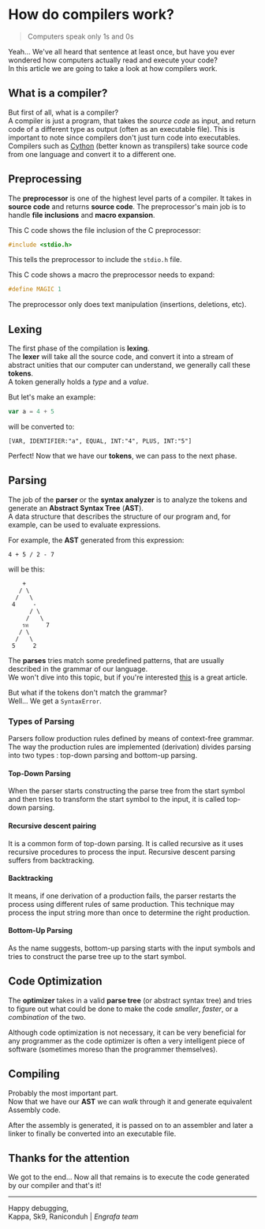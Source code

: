 # How do compilers work?

> Computers speak only 1s and 0s

Yeah... We've all heard that sentence at least once, but have you ever wondered how computers actually read and execute your code?<br>
In this article we are going to take a look at how compilers work.

## What is a compiler?

But first of all, what is a compiler?<br>
A compiler is just a program, that takes the *source code* as input, and return code of a different type as output (often as an executable file). This is important to note since compilers don't just turn code into executables. Compilers such as [Cython](https://github.com/cython/cython) (better known as transpilers) take source code from one language and convert it to a different one.

## Preprocessing

The **preprocessor** is one of the highest level parts of a compiler. It takes in **source code** and returns **source code**. The preprocessor's main job is to handle **file inclusions** and **macro expansion**.

This C code shows the file inclusion of the C preprocessor:

```c
#include <stdio.h>
```

This tells the preprocessor to include the `stdio.h` file.

This C code shows a macro the preprocessor needs to expand:

```c
#define MAGIC 1
```

The preprocessor only does text manipulation (insertions, deletions, etc).


## Lexing

The first phase of the compilation is **lexing**.<br>
The **lexer** will take all the source code, and convert it into a stream of abstract unities that our computer can understand, we generally call these **tokens**.<br>
A token generally holds a *type* and a *value*.

But let's make an example:
```js
var a = 4 + 5
```
will be converted to:
```
[VAR, IDENTIFIER:"a", EQUAL, INT:"4", PLUS, INT:"5"]
```

Perfect! Now that we have our  **tokens**, we can pass to the next phase.

## Parsing

The job of the **parser** or the **syntax analyzer** is to analyze the tokens and generate an **Abstract Syntax Tree** (**AST**).<br>
A data structure that describes the structure of our program and, for example, can be used to evaluate expressions.

For example, the **AST** generated from this expression:
```
4 + 5 / 2 - 7
```
will be this:
```
    +
   / \
  /   \
 4     -
      / \
     /   \
    รท     7
   / \   
  /   \
 5     2
```

The **parses** tries match some predefined patterns, that are usually described in the grammar of our language.<br>
We won't dive into this topic, but if you're interested [this]() is a great article.

But what if the tokens don't match the grammar?<br>
Well...  We get a `SyntaxError`.

### Types of Parsing
Parsers follow production rules defined by means of context-free grammar. 
The way the production rules are implemented (derivation) divides parsing into two types : top-down parsing and bottom-up parsing.

#### Top-Down Parsing
When the parser starts constructing the parse tree from the start symbol and then tries to transform the start symbol to the input, it is called top-down parsing.

#### Recursive descent pairing
It is a common form of top-down parsing. 
It is called recursive as it uses recursive procedures to process the input. 
Recursive descent parsing suffers from backtracking.

#### Backtracking
It means, if one derivation of a production fails, the parser restarts the process using different rules of same production. 
This technique may process the input string more than once to determine the right production.

#### Bottom-Up Parsing
As the name suggests, bottom-up parsing starts with the input symbols and tries to construct the parse tree up to the start symbol.


## Code Optimization

The **optimizer** takes in a valid **parse tree** (or abstract syntax tree) and tries to figure out what could be done to make the code *smaller*, *faster*, or a *combination* of the two.

Although code optimization is not necessary, it can be very beneficial for any programmer as the code optimizer is often a very intelligent piece of software (sometimes moreso than the programmer themselves).


## Compiling

Probably the most important part.<br>
Now that we have our **AST** we can *walk* through it and generate equivalent Assembly code.<br>

After the assembly is generated, it is passed on to an assembler and later a linker to finally be converted into an executable file.

## Thanks for the attention

We got to the end... Now all that remains is to execute the code generated by our compiler and that's it!

---

Happy debugging,<br>
Kappa, Sk9, Raniconduh | *Engrafa team*

